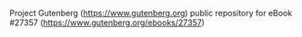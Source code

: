Project Gutenberg (https://www.gutenberg.org) public repository for eBook #27357 (https://www.gutenberg.org/ebooks/27357)
